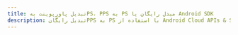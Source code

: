 ---title: تبدیل پاورپوینت بهPS، PPS به PS مبدل رایگان یا Android SDKdescription: تبدیل رایگانPPS به PS با استفاده از Android Cloud APIs & SDK. همچنین اسناد Microsoft PowerPoint را در Cloud ایجاد، ویرایش و رندر کنید.---